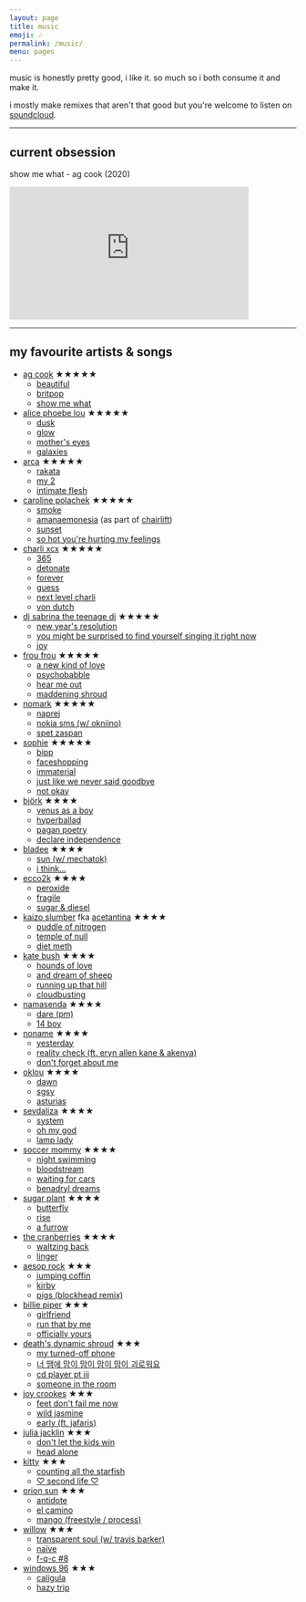 ```yaml
---
layout: page
title: music
emoji: 🎶
permalink: /music/
menu: pages
---
```

music is honestly pretty good, i like it. so much so i both consume it and make it.

i mostly make remixes that aren't that good but you're welcome to listen on [soundcloud](https://soundcloud.com/djfoopythedog/tracks).

---

## current obsession
show me what - ag cook (2020)

<iframe width="420" height="233" src="https://www.youtube.com/embed/pWEosXQGG2w" title="YouTube video player" frameborder="0" allow="accelerometer; autoplay; clipboard-write; encrypted-media; gyroscope; picture-in-picture" allowfullscreen></iframe>

---

## my favourite artists & songs

* [ag cook](https://agcook.bandcamp.com/) <span class="review-stars">★★★★★</span>
    * [beautiful](https://www.youtube.com/watch?v=YG0ggHM1PLM)
    * [britpop](https://www.youtube.com/watch?v=kmhvFpsjLi8)
    * [show me what](https://www.youtube.com/watch?v=pWEosXQGG2w)
* [alice phoebe lou](https://www.alicephoebelou.com/) <span class="review-stars">★★★★★</span>
    * [dusk](https://www.youtube.com/watch?v=5v4yK2Ae9Sw)
    * [glow](https://www.youtube.com/watch?v=UGHp9QLCjGk)
    * [mother's eyes](https://www.youtube.com/watch?v=_WYEh48NGMY)
    * [galaxies](https://www.youtube.com/watch?v=KvYEsfVZxnI)
* [arca](https://arca1000000.com/) <span class="review-stars">★★★★★</span>
    * [rakata](https://www.youtube.com/watch?v=ykY6st2vw8A)
    * [my 2](https://www.youtube.com/watch?v=NZXB5H1SeVA)
    * [intimate flesh](https://www.youtube.com/watch?v=iymgsxaR0HI)
* [caroline polachek](https://www.carolinepolachek.com/) <span class="review-stars">★★★★★</span>
  * [smoke](https://www.youtube.com/watch?v=pmxqAjh3WIY)
  * [amanaemonesia](https://www.youtube.com/watch?v=98XRKr19jIE) (as part of [chairlift](https://en.wikipedia.org/wiki/Chairlift_(band)))
  * [sunset](https://www.youtube.com/watch?v=-YBP-D6vQIA)
  * [so hot you're hurting my feelings](https://www.youtube.com/watch?v=sn3cHUtNZKo)
* [charli xcx](https://www.charlixcx.com/) <span class="review-stars">★★★★★</span>
    * [365](https://www.youtube.com/watch?v=Ol9CCM240Ag)
    * [detonate](https://www.youtube.com/watch?v=f-NS9hnmWN4)
    * [forever](https://www.youtube.com/watch?v=TbJE-KVZvTA)
    * [guess](https://www.youtube.com/watch?v=NfHhsB5V6Tc)
    * [next level charli](https://www.youtube.com/watch?v=8mhfE_vzwjo)
    * [von dutch](https://www.youtube.com/watch?v=cwZ1L_0QLjw)
* [dj sabrina the teenage dj](https://djsabrinatheteenagedj.bandcamp.com/) <span class="review-stars">★★★★★</span>
    * [new year's resolution](https://www.youtube.com/watch?v=puIdOaOWHg0)
    * [you might be surprised to find yourself singing it right now](https://www.youtube.com/watch?v=AdZZVY0kWIs)
    * [joy](https://www.youtube.com/watch?v=ee7owxacWbI)
* [frou frou](https://en.wikipedia.org/wiki/Frou_Frou_(band)) <span class="review-stars">★★★★★</span>
    * [a new kind of love](https://www.youtube.com/watch?v=vWwIBemUwOI)
    * [psychobabble](https://www.youtube.com/watch?v=B5bul5HwCQY)
    * [hear me out](https://www.youtube.com/watch?v=tw0wLOOGerc)
    * [maddening shroud](https://www.youtube.com/watch?v=XLo_Fq4xpvs)
* [nomark](https://aseben.wtf/) <span class="review-stars">★★★★★</span>
    * [naprej](https://www.youtube.com/watch?v=Mt74zmiwiLw)
    * [nokia sms (w/ okniino)](https://www.youtube.com/watch?v=Gb3kjI91w1M)
    * [spet zaspan](https://www.youtube.com/watch?v=Z6x20svUgVs)
* [sophie](http://msmsmsm.com/) <span class="review-stars">★★★★★</span>
    * [bipp](https://www.youtube.com/watch?v=MVc3Z-bG6Eo)
    * [faceshopping](https://www.youtube.com/watch?v=lZ6ppVyWgCI)
    * [immaterial](https://www.youtube.com/watch?v=_LFxr2bUEUY)
    * [just like we never said goodbye](https://www.youtube.com/watch?v=6Z3N79ktprw)
    * [not okay](https://www.youtube.com/watch?v=nOuFlKBb9Y0)
* [björk](https://bjork.com/) <span class="review-stars">★★★★</span>
    * [venus as a boy](https://www.youtube.com/watch?v=7Z5aPaDwAkU)
    * [hyperballad](https://www.youtube.com/watch?v=6CSiU0j_lFA)
    * [pagan poetry](https://www.youtube.com/watch?v=-OBD-al0cIM)
    * [declare independence](https://www.youtube.com/watch?v=4P5xSntVWQE)
* [bladee](https://bladee.bandcamp.com/) <span class="review-stars">★★★★</span>
    * [sun (w/ mechatok)](https://www.youtube.com/watch?v=b48SVgtriGs)
    * [i think...](https://www.youtube.com/watch?v=oGPA9k86UcE)
* [ecco2k](https://e-ec.co/) <span class="review-stars">★★★★</span>
    * [peroxide](https://www.youtube.com/watch?v=jfx106XZsN0)
    * [fragile](https://www.youtube.com/watch?v=fP7GD3F1euw)
    * [sugar & diesel](https://www.youtube.com/watch?v=jtlEQh27tgI)
* [kaizo slumber](https://kaizoslumber.xyz/) fka [acetantina](https://www.last.fm/music/Acetantina) <span class="review-stars">★★★★</span>
    * [puddle of nitrogen](https://www.youtube.com/watch?v=ltjlSrt2840)
    * [temple of null](https://www.youtube.com/watch?v=3Sxk9Xd6m6M)
    * [diet meth](https://www.youtube.com/watch?v=YfW20GhC1Ic)
* [kate bush](https://www.katebush.com/) <span class="review-stars">★★★★</span>
    * [hounds of love](https://www.youtube.com/watch?v=VerK4zwMRQw)
    * [and dream of sheep](https://www.youtube.com/watch?v=vfOyJZUU7e8)
    * [running up that hill](https://www.youtube.com/watch?v=wp43OdtAAkM)
    * [cloudbusting](https://www.youtube.com/watch?v=pllRW9wETzw)
* [namasenda](https://namasenda.com/) <span class="review-stars">★★★★</span>
    * [dare (pm)](https://www.youtube.com/watch?v=n3Buiq4oBnI)
    * [14 boy](https://www.youtube.com/watch?v=htUc7-gRKD0)
* [noname](https://nonameraps.bandcamp.com/) <span class="review-stars">★★★★</span>
    * [yesterday](https://www.youtube.com/watch?v=7V_cPcftcuA)
    * [reality check (ft. eryn allen kane & akenya)](https://www.youtube.com/watch?v=ZbC8NgMFOeg)
    * [don't forget about me](https://www.youtube.com/watch?v=Fnh5SbscAcE)
* [oklou](https://oklou.com/) <span class="review-stars">★★★★</span>
    * [dawn](https://www.youtube.com/watch?v=N7oLYNyc5tQ)
    * [sgsy](https://www.youtube.com/watch?v=bYbeMed76yc)
    * [asturias](https://www.youtube.com/watch?v=F70fptr5_t0)
* [sevdaliza](https://sevdaliza.com/) <span class="review-stars">★★★★</span>
    * [system](https://www.youtube.com/watch?v=o59eEl-58SM)
    * [oh my god](https://www.youtube.com/watch?v=COx7NEy09t8)
    * [lamp lady](https://www.youtube.com/watch?v=fqtMLnucPcI)
* [soccer mommy](https://soccermommyband.com/) <span class="review-stars">★★★★</span>
    * [night swimming](https://www.youtube.com/watch?v=IUxgkYyFjDo)
    * [bloodstream](https://www.youtube.com/watch?v=K8-J8V8cwTU)
    * [waiting for cars](https://www.youtube.com/watch?v=buneA1Pt-yA)
    * [benadryl dreams](https://www.youtube.com/watch?v=ujB9LEdOGzQ)
* [sugar plant](http://www.246.ne.jp/~sugapla/Eframe.html) <span class="review-stars">★★★★</span>
    * [butterfly](https://www.youtube.com/watch?v=5uXoyjWA6B0)
    * [rise](https://www.youtube.com/watch?v=sXaP6mzUlXA)
    * [a furrow](https://www.youtube.com/watch?v=2jVoFdjn5_c)
* [the cranberries](https://cranberries.com/) <span class="review-stars">★★★★</span>
    * [waltzing back](https://www.youtube.com/watch?v=4S7vvmWWSXE)
    * [linger](https://www.youtube.com/watch?v=G6Kspj3OO0s)
* [aesop rock](https://aesoprock.com/) <span class="review-stars">★★★</span>
    * [jumping coffin](https://www.youtube.com/watch?v=04JfAt0Oa-Y)
    * [kirby](https://www.youtube.com/watch?v=7T_KKiQiolk)
    * [pigs (blockhead remix)](https://www.youtube.com/watch?v=6BG82U4iqZk)
* [billie piper](https://www.billiepiperofficial.com/) <span class="review-stars">★★★</span>
    * [girlfriend](https://www.youtube.com/watch?v=YECHW8BxqNg)
    * [run that by me](https://www.youtube.com/watch?v=fY3oA96Dmr0)
    * [officially yours](https://www.youtube.com/watch?v=r-yenD9-t1U)
* [death's dynamic shroud](https://deathsdynamicshroud.bandcamp.com/) <span class="review-stars">★★★</span>
    * [my turned-off phone](https://www.youtube.com/watch?v=sU1poMHMBWA)
    * [너 땜에 맘이 맘이 맘이 맘이 괴로워요](https://www.youtube.com/watch?v=2dmiIE7qdAA)
    * [cd player pt iii](https://www.youtube.com/watch?v=pbRa6O-MG8s)
    * [someone in the room](https://www.youtube.com/watch?v=MlVtI5kIiiU)
* [joy crookes](https://www.joycrookes.com/) <span class="review-stars">★★★</span>
    * [feet don't fail me now](https://www.youtube.com/watch?v=xLFCcnYSCyE)
    * [wild jasmine](https://www.youtube.com/watch?v=uNnzgJdl6wU)
    * [early (ft. jafaris)](https://www.youtube.com/watch?v=fxFYc1P2W2I)
* [julia jacklin](https://www.juliajacklin.com/) <span class="review-stars">★★★</span>
    * [don't let the kids win](https://www.youtube.com/watch?v=H8-sRdRHU3o)
    * [head alone](https://www.youtube.com/watch?v=0Z3IJT3Ke0Y)
* [kitty](https://kitty.bandcamp.com/) <span class="review-stars">★★★</span>
    * [counting all the starfish](https://www.youtube.com/watch?v=ajJpt7KUAC0)
    * [♡ second life ♡](https://www.youtube.com/watch?v=yHxkY5x4QMY)
* [orion sun](https://www.orionsun.space/) <span class="review-stars">★★★</span>
    * [antidote](https://www.youtube.com/watch?v=8SOdHa-I8gI)
    * [el camino](https://www.youtube.com/watch?v=ifVQzMkcxDk)
    * [mango (freestyle / process)](https://www.youtube.com/watch?v=tZdGe54zv-g)
* [willow](https://willowsmith.com/) <span class="review-stars">★★★</span>
    * [transparent soul (w/ travis barker)](https://www.youtube.com/watch?v=eG9KzyVO638)
    * [naïve](https://www.youtube.com/watch?v=IT7Vlk9k0Rk)
    * [f-q-c #8](https://www.youtube.com/watch?v=7-Io7dqNSnw)
* [windows 96](https://windows-96.bandcamp.com/) <span class="review-stars">★★★</span>
    * [caligula](https://www.youtube.com/watch?v=q7v9zazGZ9Q)
    * [hazy trip](https://www.youtube.com/watch?v=sxCs0pyaiKQ)
